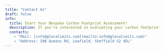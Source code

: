 ```yaml
---
title: "Contact Us"
draft: false
info: 
  title: Start Your Bespoke Carbon Footprint Assessment!
  description: If you’re interested in evaluating your carbon footprint and discovering potential savings, we’re here to assist you! Fill out the form to begin your personalised assessment or to ask any questions about our offsetting solutions. Your journey towards sustainability starts here, and together we can make a positive impact!
  contacts: 
    - "Mail: [info@glocalimits.com](mailto:info@glocalimits.com)"
    - "Address: 296 Queens Rd, Lowfield, Sheffield S2 4DL"
---
```


